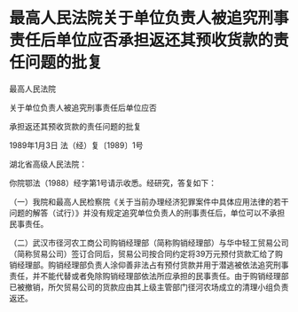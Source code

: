 # 最高人民法院关于单位负责人被追究刑事责任后单位应否承担返还其预收货款的责任问题的批复

<!-- INFO END -->

最高人民法院

关于单位负责人被追究刑事责任后单位应否

承担返还其预收货款的责任问题的批复

1989年1月3日 法（经）复〔1989〕1号

湖北省高级人民法院：

你院鄂法（1988）经字第1号请示收悉。经研究，答复如下：

（一）我院和最高人民检察院《关于当前办理经济犯罪案件中具体应用法律的若干问题的解答（试行）》并没有规定追究单位负责人的刑事责任后，单位可以不承担民事责任。

（二）武汉市径河农工商公司购销经理部（简称购销经理部）与华中轻工贸易公司（简称贸易公司）签订合同后，贸易公司按合同约定将39万元预付货款汇给了购销经理部。购销经理部负责人涂仰善非法占有预付货款并用于潜逃被依法追究刑事责任，并不能代替或者免除购销经理部依法所应承担的民事责任。由于购销经理部已被撤销，所欠贸易公司的货款应由其上级主管部门径河农场成立的清理小组负责返还。

